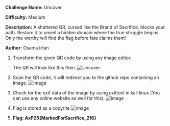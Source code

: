**Challenge Name:** Uncover

**Difficulty:** Medium

**Description:** A shattered QR, cursed like the Brand of Sacrifice, blocks your path. Restore it to unveil a hidden domain where the true struggle begins. Only the worthy will find the flag before fate claims them!

**Author:** Osama Irfan

1. Transform the given QR code by using any image editor.

   The QR will look like this then.
   ![Uncover](https://github.com/user-attachments/assets/b6388f98-5797-4552-b2e8-109a6cecedf2)

2. Scan the QR code, it will redirect you to the github repo containing an image.
   ![image](https://github.com/user-attachments/assets/e7a68587-7bd0-4bc3-b35e-02487a99619f)

3. Check for the exif data of the image by using exiftool in kali linux (You can use any online website as well for this).
   ![image](https://github.com/user-attachments/assets/560963f2-7000-40e9-97bd-7134bc3627d7)

4. Flag is stored as a copyrite
   ![image](https://github.com/user-attachments/assets/12242351-04f7-4cd3-b5b2-8cb8757d2677)

5. **Flag: AxP25{MarkedForSacrifice_216}**




